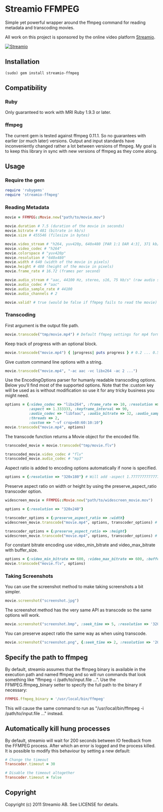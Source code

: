 Streamio FFMPEG
===============

Simple yet powerful wrapper around the ffmpeg command for reading metadata and transcoding movies.

All work on this project is sponsored by the online video platform [Streamio](http://streamio.com).

[![Streamio](http://d253c4ja9jigvu.cloudfront.net/assets/small-logo.png)](http://streamio.com)

Installation
------------

    (sudo) gem install streamio-ffmpeg

Compatibility
-------------

### Ruby

Only guaranteed to work with MRI Ruby 1.9.3 or later.

### ffmpeg

The current gem is tested against ffmpeg 0.11.1. So no guarantees with earlier (or much later) versions. Output and input standards have inconveniently changed rather a lot between versions of ffmpeg. My goal is to keep this library in sync with new versions of ffmpeg as they come along.

Usage
-----

### Require the gem

``` ruby
require 'rubygems'
require 'streamio-ffmpeg'
```

### Reading Metadata

``` ruby
movie = FFMPEG::Movie.new("path/to/movie.mov")

movie.duration # 7.5 (duration of the movie in seconds)
movie.bitrate # 481 (bitrate in kb/s)
movie.size # 455546 (filesize in bytes)

movie.video_stream # "h264, yuv420p, 640x480 [PAR 1:1 DAR 4:3], 371 kb/s, 16.75 fps, 15 tbr, 600 tbn, 1200 tbc" (raw video stream info)
movie.video_codec # "h264"
movie.colorspace # "yuv420p"
movie.resolution # "640x480"
movie.width # 640 (width of the movie in pixels)
movie.height # 480 (height of the movie in pixels)
movie.frame_rate # 16.72 (frames per second)

movie.audio_stream # "aac, 44100 Hz, stereo, s16, 75 kb/s" (raw audio stream info)
movie.audio_codec # "aac"
movie.audio_sample_rate # 44100
movie.audio_channels # 2

movie.valid? # true (would be false if ffmpeg fails to read the movie)
```

### Transcoding

First argument is the output file path.

``` ruby
movie.transcode("tmp/movie.mp4") # Default ffmpeg settings for mp4 format
```

Keep track of progress with an optional block.

``` ruby
movie.transcode("movie.mp4") { |progress| puts progress } # 0.2 ... 0.5 ... 1.0
```

Give custom command line options with a string.

``` ruby
movie.transcode("movie.mp4", "-ac aac -vc libx264 -ac 2 ...")
```

Use the EncodingOptions parser for humanly readable transcoding options. Below you'll find most of the supported options. Note that the :custom key will be used as is without modification so use it for any tricky business you might need.

``` ruby
options = {:video_codec => "libx264", :frame_rate => 10, :resolution => "320x240", :video_bitrate => 300, :video_bitrate_tolerance => 100,
           :aspect => 1.333333, :keyframe_interval => 90,
           :audio_codec => "libfaac", :audio_bitrate => 32, :audio_sample_rate => 22050, :audio_channels => 1,
           :threads => 2,
           :custom => "-vf crop=60:60:10:10"}
movie.transcode("movie.mp4", options)
```

The transcode function returns a Movie object for the encoded file.

``` ruby
transcoded_movie = movie.transcode("tmp/movie.flv")

transcoded_movie.video_codec # "flv"
transcoded_movie.audio_codec # "mp3"
```

Aspect ratio is added to encoding options automatically if none is specified.

``` ruby
options = {:resolution => "320x180"} # Will add -aspect 1.77777777777778 to ffmpeg
```

Preserve aspect ratio on width or height by using the preserve_aspect_ratio transcoder option.

``` ruby
widescreen_movie = FFMPEG::Movie.new("path/to/widescreen_movie.mov")

options = {:resolution => "320x240"}

transcoder_options = {:preserve_aspect_ratio => :width}
widescreen_movie.transcode("movie.mp4", options, transcoder_options) # Output resolution will be 320x180

transcoder_options = {:preserve_aspect_ratio => :height}
widescreen_movie.transcode("movie.mp4", options, transcoder_options) # Output resolution will be 426x240
```

For constant bitrate encoding use video_min_bitrate and video_max_bitrate with buffer_size.

``` ruby
options = {:video_min_bitrate => 600, :video_max_bitrate => 600, :buffer_size => 2000}
movie.transcode("movie.flv", options)
```

### Taking Screenshots

You can use the screenshot method to make taking screenshots a bit simpler.

``` ruby
movie.screenshot("screenshot.jpg")
```

The screenshot method has the very same API as transcode so the same options will work.

``` ruby
movie.screenshot("screenshot.bmp", :seek_time => 5, :resolution => '320x240')
```

You can preserve aspect ratio the same way as when using transcode.

``` ruby
movie.screenshot("screenshot.png", {:seek_time => 2, :resolution => '200x120'}, :preserve_aspect_ratio => :width)
```

Specify the path to ffmpeg
--------------------------

By default, streamio assumes that the ffmpeg binary is available in the execution path and named ffmpeg and so will run commands that look something like "ffmpeg -i /path/to/input.file ...". Use the FFMPEG.ffmpeg_binary setter to specify the full path to the binary if necessary:

``` ruby
FFMPEG.ffmpeg_binary = '/usr/local/bin/ffmpeg'
```

This will cause the same command to run as "/usr/local/bin/ffmpeg -i /path/to/input.file ..." instead.


Automatically kill hung processes
---------------------------------

By default, streamio will wait for 200 seconds between IO feedback from the FFMPEG process. After which an error is logged and the process killed.
It is possible to modify this behaviour by setting a new default:

``` ruby
# Change the timeout
Transcoder.timeout = 30

# Disable the timeout altogether
Transcoder.timeout = false
```


Copyright
---------

Copyright (c) 2011 Streamio AB. See LICENSE for details.
